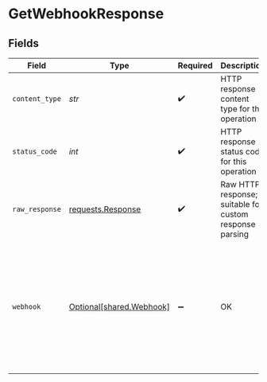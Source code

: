 # GetWebhookResponse


## Fields

| Field                                                                                                                                                                                     | Type                                                                                                                                                                                      | Required                                                                                                                                                                                  | Description                                                                                                                                                                               | Example                                                                                                                                                                                   |
| ----------------------------------------------------------------------------------------------------------------------------------------------------------------------------------------- | ----------------------------------------------------------------------------------------------------------------------------------------------------------------------------------------- | ----------------------------------------------------------------------------------------------------------------------------------------------------------------------------------------- | ----------------------------------------------------------------------------------------------------------------------------------------------------------------------------------------- | ----------------------------------------------------------------------------------------------------------------------------------------------------------------------------------------- |
| `content_type`                                                                                                                                                                            | *str*                                                                                                                                                                                     | :heavy_check_mark:                                                                                                                                                                        | HTTP response content type for this operation                                                                                                                                             |                                                                                                                                                                                           |
| `status_code`                                                                                                                                                                             | *int*                                                                                                                                                                                     | :heavy_check_mark:                                                                                                                                                                        | HTTP response status code for this operation                                                                                                                                              |                                                                                                                                                                                           |
| `raw_response`                                                                                                                                                                            | [requests.Response](https://requests.readthedocs.io/en/latest/api/#requests.Response)                                                                                                     | :heavy_check_mark:                                                                                                                                                                        | Raw HTTP response; suitable for custom response parsing                                                                                                                                   |                                                                                                                                                                                           |
| `webhook`                                                                                                                                                                                 | [Optional[shared.Webhook]](../../models/shared/webhook.md)                                                                                                                                | :heavy_minus_sign:                                                                                                                                                                        | OK                                                                                                                                                                                        | {<br/>"type": "DataConnectionStatusChanged",<br/>"companyId": "39b73b17-cc2e-429e-915d-71654e9dcd1e",<br/>"notifiers": {<br/>"emails": [<br/>"info@client.com"<br/>],<br/>"webhook": "https://webhook.client.com"<br/>}<br/>} |